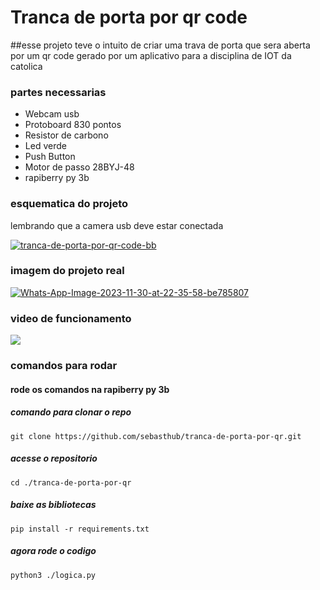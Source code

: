 # Tranca de porta por qr code
##esse projeto teve o intuito de criar uma trava de porta que sera aberta por um qr code gerado por um aplicativo para a disciplina de IOT da catolica
<h3>partes necessarias</h3>
<ul>
  <li>Webcam usb</li>
  <li>Protoboard 830 pontos</li>
  <li>Resistor de carbono</li>
  <li>Led verde</li>
  <li>Push Button</li>
  <li>Motor de passo 28BYJ-48</li>
  <li>rapiberry py 3b</li>
</ul>
<h3>esquematica do projeto</h3>
<p>lembrando que a camera usb deve estar conectada</p>
<a href="https://ibb.co/6wG10sy"><img src="https://i.ibb.co/kBz92cG/tranca-de-porta-por-qr-code-bb.png" alt="tranca-de-porta-por-qr-code-bb" border="0"></a>
<h3>imagem do projeto real</h3>
<a href="https://ibb.co/TYLP5rb"><img src="https://i.ibb.co/PFQ18t9/Whats-App-Image-2023-11-30-at-22-35-58-be785807.jpg" alt="Whats-App-Image-2023-11-30-at-22-35-58-be785807" border="0"></a>
<h3>video de funcionamento</h3>
<a href="https://youtube.com/shorts/Ty124AR1RW8?si=NJAoZCAlO6ySmaT2"><img src="https://www.shareicon.net/data/2015/09/04/95565_yt_512x512.png"/></a>
<h3>comandos para rodar</h3>
<h4>rode os comandos na rapiberry py 3b</h4>
<h5>comando para clonar o repo</h5>
<code>git clone https://github.com/sebasthub/tranca-de-porta-por-qr.git</code>
<h5>acesse o repositorio</h5>
<code>cd ./tranca-de-porta-por-qr</code>
<h5>baixe as bibliotecas</h5>
<code>pip install -r requirements.txt</code>
<h5>agora rode o codigo</h5>
<code>python3 ./logica.py</code>
